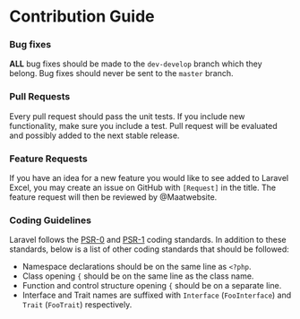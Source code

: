 # Contribution Guide

### Bug fixes

**ALL** bug fixes should be made to the `dev-develop` branch which they belong. Bug fixes should never be sent to the `master` branch.

### Pull Requests

Every pull request should pass the unit tests. If you include new functionality, make sure you include a test. Pull request will be evaluated and possibly added to the next stable release.

### Feature Requests

If you have an idea for a new feature you would like to see added to Laravel Excel, you may create an issue on GitHub with `[Request]` in the title. The feature request will then be reviewed by @Maatwebsite.

### Coding Guidelines

Laravel follows the [PSR-0](https://github.com/php-fig/fig-standards/blob/master/accepted/PSR-0.md) and [PSR-1](https://github.com/php-fig/fig-standards/blob/master/accepted/PSR-1-basic-coding-standard.md) coding standards. In addition to these standards, below is a list of other coding standards that should be followed:

- Namespace declarations should be on the same line as `<?php`.
- Class opening `{` should be on the same line as the class name.
- Function and control structure opening `{` should be on a separate line.
- Interface and Trait names are suffixed with `Interface` (`FooInterface`) and `Trait` (`FooTrait`) respectively.